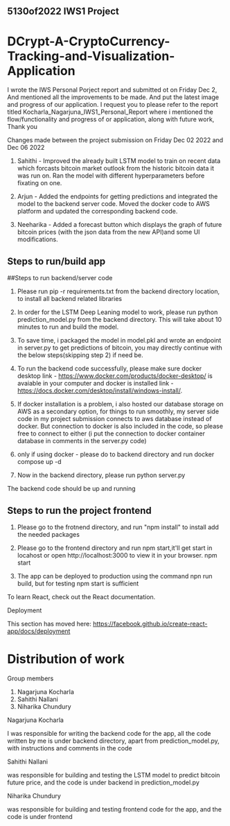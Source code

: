 ## 5130of2022 IWS1 Project

# DCrypt-A-CryptoCurrency-Tracking-and-Visualization-Application

I wrote the IWS Personal Porject report and submitted ot on Friday Dec 2, And mentioned all the improvements to be made. And put the latest image and progress of our application. I request you to please refer to the report titled Kocharla_Nagarjuna_IWS1_Personal_Report where i mentioned the flow/functionality and progress of or application, along with future work, Thank you


Changes made between the project submission on Friday Dec 02 2022 and Dec 06 2022

1. Sahithi - Improved the already built LSTM model to train on recent data which forcasts bitcoin market outlook from the historic bitcoin data it was run on. Ran the model with different hyperparameters before fixating on one.

2. Arjun - Added the endpoints for getting predictions and integrated the model to the backend server code. Moved the docker code to AWS platform and updated the corresponding backend code.

3. Neeharika - Added a forecast button which displays the graph of future bitcoin prices (with the json data from the new API)and some UI modifications.
## Steps to run/build app

##Steps to run backend/server code

1. Please run pip -r requirements.txt from the backend directory location, to install all backend related libraries

2. In order for the LSTM Deep Leaning model to work, please run python prediction_model.py from the backend directory. This will take about 10 minutes to run and build the model.

3. To save time, i packaged the model in model.pkl and wrote an endpoint in server.py to get predictions of bitcoin, you may directly continue with the below steps(skipping step 2) if need be.

4. To run the backend code successfully, please make sure docker desktop link - https://www.docker.com/products/docker-desktop/ is avaiable in your computer and docker is installed link - https://docs.docker.com/desktop/install/windows-install/.

5. If docker installation is a problem, i also hosted our database storage on AWS as a secondary option, for things to run smoothly, my server side code in my project submission connects to aws database instead of docker. But connection to docker is also included in the code, so please free to connect to either (i put the connection to docker container database in comments in the server.py code)

6. only if using docker - please do to backend directory and run docker compose up -d

7. Now in the backend directory, please run python server.py

The backend code should be up and running

## Steps to run the project frontend

1. Please go to the frotnend directory, and run "npm install" to install add the needed packages

2. Please go to the frontend directory and run npm start,it'll get start in locahost or open http://localhost:3000 to view it in your browser.
npm start

3. The app can be deployed to production using the command npn run build, but for testing npm start is sufficient

To learn React, check out the React documentation.

Deployment

This section has moved here: https://facebook.github.io/create-react-app/docs/deployment

# Distribution of work

Group members
1. Nagarjuna Kocharla
2. Sahithi Nallani
3. Niharika Chundury

Nagarjuna Kocharla

I was responsible for writing the backend code for the app, all the code written by me is under backend directory, apart from prediction_model.py, with instructions and comments in the code

Sahithi Nallani 

was responsible for building and testing the LSTM model to predict bitcoin future price, and the code is under backend in prediction_model.py

Niharika Chundury

was responsible for building and testing frontend code for the app, and the code is under frontend


